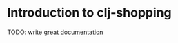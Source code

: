 # Introduction to clj-shopping

TODO: write [great documentation](http://jacobian.org/writing/what-to-write/)
